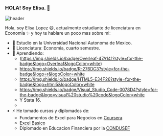 ### HOLA! Soy Elisa. 👋

![header](E.PNG)

Hola, soy Elisa Lopez 😄, actualmente estudiante de licenciatura en Economia ✨ y hoy te hablare un poco mas sobre mi: 

- 🌱 Estudio en la Universidad Nacional Autonoma de Mexico.
- 🌱 Licenciatura: Economia, cuarto semestre.
- 🔭 Aprendiendo:
     -    (https://img.shields.io/badge/Overleaf-47A141?style=for-the-badge&logo=Overleaf&logoColor=white)
     -    https://img.shields.io/badge/R-276DC3?style=for-the-badge&logo=r&logoColor=white
     -    https://img.shields.io/badge/HTML5-E34F26?style=for-the-badge&logo=html5&logoColor=white
     -    https://img.shields.io/badge/Visual_Studio_Code-0078D4?style=for-the-badge&logo=visual%20studio%20code&logoColor=white
     -    Y Stata 16.
     -    
- ⚡ He tomado cursos y diplomados de: 
     - Fundamentos de Excel para Negocios en [Coursera](https://coursera.org/share/7647cc836e8bde33dc2ac3c265d74fbe)
     - [Excel Basico](https://github.com/ELISA01933/ELISA01933/blob/main/mi_profile/ELISA%20L%C3%93PEZ%20Z%C3%81RATE%20(1).pdf)
     - Diplomado en Educacion Financiera por la [CONDUSEF](https://inscripcion-diplomado.condusef.gob.mx/verifica_certificado.php?ida=213634&idg=44) 
